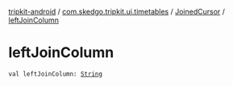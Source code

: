 [tripkit-android](../../index.md) / [com.skedgo.tripkit.ui.timetables](../index.md) / [JoinedCursor](index.md) / [leftJoinColumn](./left-join-column.md)

# leftJoinColumn

`val leftJoinColumn: `[`String`](https://kotlinlang.org/api/latest/jvm/stdlib/kotlin/-string/index.html)